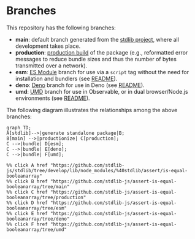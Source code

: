 <!--

@license Apache-2.0

Copyright (c) 2022 The Stdlib Authors.

Licensed under the Apache License, Version 2.0 (the "License");
you may not use this file except in compliance with the License.
You may obtain a copy of the License at

    http://www.apache.org/licenses/LICENSE-2.0

Unless required by applicable law or agreed to in writing, software
distributed under the License is distributed on an "AS IS" BASIS,
WITHOUT WARRANTIES OR CONDITIONS OF ANY KIND, either express or implied.
See the License for the specific language governing permissions and
limitations under the License.

-->

# Branches

This repository has the following branches:

-   **main**: default branch generated from the [stdlib project][stdlib-url], where all development takes place.
-   **production**: [production build][production-url] of the package (e.g., reformatted error messages to reduce bundle sizes and thus the number of bytes transmitted over a network).
-   **esm**: [ES Module][esm-url] branch for use via a `script` tag without the need for installation and bundlers (see [README][esm-readme]).
-   **deno**: [Deno][deno-url] branch for use in Deno (see [README][deno-readme]).
-   **umd**: [UMD][umd-url] branch for use in Observable, or in dual browser/Node.js environments (see [README][umd-readme]).

The following diagram illustrates the relationships among the above branches:

```mermaid
graph TD;
A[stdlib]-->|generate standalone package|B;
B[main] -->|productionize| C[production];
C -->|bundle| D[esm];
C -->|bundle| E[deno];
C -->|bundle| F[umd];

%% click A href "https://github.com/stdlib-js/stdlib/tree/develop/lib/node_modules/%40stdlib/assert/is-equal-booleanarray"
%% click B href "https://github.com/stdlib-js/assert-is-equal-booleanarray/tree/main"
%% click C href "https://github.com/stdlib-js/assert-is-equal-booleanarray/tree/production"
%% click D href "https://github.com/stdlib-js/assert-is-equal-booleanarray/tree/esm"
%% click E href "https://github.com/stdlib-js/assert-is-equal-booleanarray/tree/deno"
%% click F href "https://github.com/stdlib-js/assert-is-equal-booleanarray/tree/umd"
```

[stdlib-url]: https://github.com/stdlib-js/stdlib/tree/develop/lib/node_modules/%40stdlib/assert/is-equal-booleanarray
[production-url]: https://github.com/stdlib-js/assert-is-equal-booleanarray/tree/production
[deno-url]: https://github.com/stdlib-js/assert-is-equal-booleanarray/tree/deno
[deno-readme]: https://github.com/stdlib-js/assert-is-equal-booleanarray/blob/deno/README.md
[umd-url]: https://github.com/stdlib-js/assert-is-equal-booleanarray/tree/umd
[umd-readme]: https://github.com/stdlib-js/assert-is-equal-booleanarray/blob/umd/README.md
[esm-url]: https://github.com/stdlib-js/assert-is-equal-booleanarray/tree/esm
[esm-readme]: https://github.com/stdlib-js/assert-is-equal-booleanarray/blob/esm/README.md